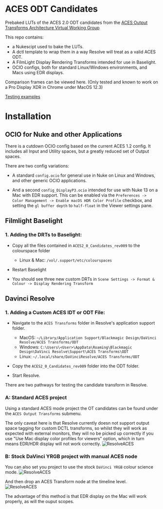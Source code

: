 # ACES ODT Candidates
 Prebaked LUTs of the ACES 2.0 ODT candidates from the [ACES Output Transforms Architecture Virtual Working Group](https://paper.dropbox.com/doc/Output-Transforms-Architecture-Virtual-Working-Group-HKNpj824NA0Z8tn7jiPS0)

This repo contains:
* a Nukescipt used to bake the LUTs.
* A dctl template to wrap them in a way Resolve will treat as a valid ACES ODT.
* A FilmLight Display Rendering Transforms intended for use in Baselight.
* OCIO configs, both for standard Linux/Windows environments, and Macs using EDR displays.


Comparison frames can be viewed here. (Only tested and known to work on a Pro Display XDR in Chrome under MacOS 12.3)

[Testing examples](https://alexfry.github.io/ACES_ODT_Candidates_Examples/)


# Installation

## OCIO for Nuke and other Applications

There is a cutdown OCIO config based on the current ACES 1.2 config.
It includes all Input and Utility spaces, but a greatly reduced set of Output spaces.

There are two config variations:
* A standard `config.ocio` for general use in Nuke on Linux and Windows, and other generic OCIO applications.

* And a second `config_DisplayP3.ocio` intended for use with Nuke 13 on a Mac with EDR support.
This can be enabled via the `Preferences -> Color Management -> Enable macOS HDR Color Profile` checkbox, and setting the `gl buffer depth` to `half-float` in the Viewer settings pane.



## Filmlight Baselight

### 1. Adding the DRTs to Baselight:
- Copy all the files contained in `ACES2_0_Candidates_rev009` to the colourspace folder 
    - Linux & Mac: `/vol/.support/etc/colourspaces`

- Restart Baselight
- You should see three new custom DRTs in `Scene Settings -> Format & Colour -> Display Rendering Transform`


## Davinci Resolve

### 1. Adding a Custom ACES IDT or ODT File:
- Navigate to the `ACES Transforms` folder in Resolve's application support folder.
    - MacOS: `~/Library/Application Support/Blackmagic Design/DaVinci Resolve/ACES Transforms/ODT`
    - Windows: `C:\Users\<User>\AppData\Roaming\Blackmagic Design\DaVinci Resolve\Support\ACES Transforms\ODT`
    - Linux: `~/.local/share/DaVinciResolve/ACES Transforms/ODT`

- Copy the `ACES2_0_Candidates_rev009` folder into the ODT folder.
- Start Resolve.

There are two pathways for testing the candidate transform in Resolve.

### A: Standard ACES project

Using a standard ACES mode project the OT candidates can be found under the `ACES Output Transforms` submenu.

The only caveat here is that Resolve currently doesn not support output space tagging for custom DCTL transforms, so whilst they will work as expected with external monitors, they will no be picked up correctly if you use "Use Mac display color profiles for viewers" option, which in turn means EDR/HDR display will not work correctly.
![ResolveACES](docs/images/ResolveACESMode001.png)

### B: Stock DaVinci YRGB project with manual ACES node

You can also set you project to use the stock `DaVinci YRGB` colour science mode.
![ResolveACES](docs/images/ResolveNodeMode002.png)

And then drop an ACES Transform node at the timeline level.
![ResolveACES](docs/images/ResolveNodeMode001.png)

The advantage of this method is that EDR display on the Mac will work properly, as will the ouput scopes.